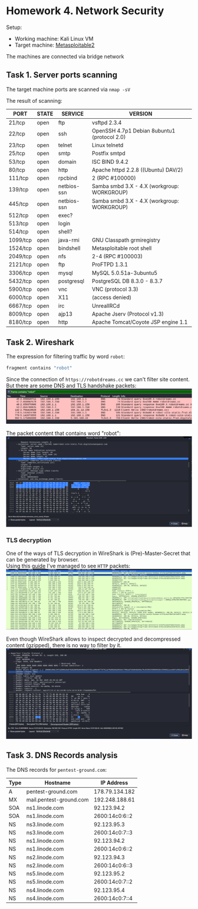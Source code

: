 # Homework 4. Network Security

Setup:

- Working machine: Kali Linux VM
- Target machine: [Metasploitable2](https://sourceforge.net/projects/metasploitable/files/Metasploitable2/)

The machines are connected via bridge network

## Task 1. Server ports scanning

The target machine ports are scanned via `nmap -sV`

The result of scanning:

| PORT     | STATE | SERVICE     | VERSION                                      |
| -------- | ----- | ----------- | -------------------------------------------- |
| 21/tcp   | open  | ftp         | vsftpd 2.3.4                                 |
| 22/tcp   | open  | ssh         | OpenSSH 4.7p1 Debian 8ubuntu1 (protocol 2.0) |
| 23/tcp   | open  | telnet      | Linux telnetd                                |
| 25/tcp   | open  | smtp        | Postfix smtpd                                |
| 53/tcp   | open  | domain      | ISC BIND 9.4.2                               |
| 80/tcp   | open  | http        | Apache httpd 2.2.8 ((Ubuntu) DAV/2)          |
| 111/tcp  | open  | rpcbind     | 2 (RPC #100000)                              |
| 139/tcp  | open  | netbios-ssn | Samba smbd 3.X - 4.X (workgroup: WORKGROUP)  |
| 445/tcp  | open  | netbios-ssn | Samba smbd 3.X - 4.X (workgroup: WORKGROUP)  |
| 512/tcp  | open  | exec?       |                                              |
| 513/tcp  | open  | login       |                                              |
| 514/tcp  | open  | shell?      |                                              |
| 1099/tcp | open  | java-rmi    | GNU Classpath grmiregistry                   |
| 1524/tcp | open  | bindshell   | Metasploitable root shell                    |
| 2049/tcp | open  | nfs         | 2-4 (RPC #100003)                            |
| 2121/tcp | open  | ftp         | ProFTPD 1.3.1                                |
| 3306/tcp | open  | mysql       | MySQL 5.0.51a-3ubuntu5                       |
| 5432/tcp | open  | postgresql  | PostgreSQL DB 8.3.0 - 8.3.7                  |
| 5900/tcp | open  | vnc         | VNC (protocol 3.3)                           |
| 6000/tcp | open  | X11         | (access denied)                              |
| 6667/tcp | open  | irc         | UnrealIRCd                                   |
| 8009/tcp | open  | ajp13       | Apache Jserv (Protocol v1.3)                 |
| 8180/tcp | open  | http        | Apache Tomcat/Coyote JSP engine 1.1          |

## Task 2. Wireshark

The expression for filtering traffic by word `robot`:

```bash
fragment contains "robot"
```

Since the connection of `https://robotdreams.cc` we can't filter site content. But there are some DNS and TLS handshake packets:
![alt text](filtered_packets.png)

The packet content that contains word "robot":
![alt text](packet_content.png)

### TLS decryption

One of the ways of TLS decryption in WireShark is (Pre)-Master-Secret
that can be generated by browser.  
Using this [guide](https://wiki.wireshark.org/TLS#using-the-pre-master-secret)
I've managed to see `HTTP` packets:
![alt text](http_packets.png)

Even though WireShark allows to inspect decrypted and decompressed content (gzipped), there is no way to filter by it.
![alt text](decomressed_packet.png)

## Task 3. DNS Records analysis

The DNS records for `pentest-ground.com`:

| Type | Hostname                | IP Address     |
| ---- | ----------------------- | -------------- |
| A    | pentest-ground.com      | 178.79.134.182 |
| MX   | mail.pentest-ground.com | 192.248.188.61 |
| SOA  | ns1.linode.com          | 92.123.94.2    |
| SOA  | ns1.linode.com          | 2600:14c0:6::2 |
| NS   | ns3.linode.com          | 92.123.95.3    |
| NS   | ns3.linode.com          | 2600:14c0:7::3 |
| NS   | ns1.linode.com          | 92.123.94.2    |
| NS   | ns1.linode.com          | 2600:14c0:6::2 |
| NS   | ns2.linode.com          | 92.123.94.3    |
| NS   | ns2.linode.com          | 2600:14c0:6::3 |
| NS   | ns5.linode.com          | 92.123.95.2    |
| NS   | ns5.linode.com          | 2600:14c0:7::2 |
| NS   | ns4.linode.com          | 92.123.95.4    |
| NS   | ns4.linode.com          | 2600:14c0:7::4 |
